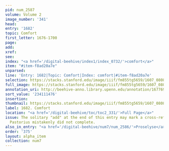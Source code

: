```yaml
---
pid: num_2587
volume: Volume 2
image_number: '341'
head:
entry: '1682'
topic: Comfort
first_letter: 1676-1700
page:
add:
xref:
see:
index: "<a href='/digital-beehive/index1/index_0732/'>comfort</a>"
item: "#item-f8ad20a7e"
unparsed:
line: 'Entry: 1682|Topic: Comfort|Index: comfort|#item-f8ad20a7e'
selection: https://stacks.stanford.edu/image/iiif/fm855tg5659/1607_0808/356,1476,2898,657/full/0/default.jpg
full_image: https://stacks.stanford.edu/image/iiif/fm855tg5659/1607_0808/full/full/0/default.jpg
annotation_uri: http://beehive-anno.library.upenn.edu/annotation/1677691394661
sort_value: '234111476'
insertion:
thumbnail: https://stacks.stanford.edu/image/iiif/fm855tg5659/1607_0808/356,1476,600,180/250,/0/default.jpg
label: 1682. Comfort
location: "<a href='/digital-beehive/toc/toc2_331/'>Full Page</a>"
issue: The solitary "add" at the end of this entry may mark a cross-reference that
  Pastorius mistakenly did not complete.
also_in_entry: "<a href='/digital-beehive/num7/num_2586/'>Proselyse</a>"
order: '375'
layout: alpha_item
collection: num7
---
```

